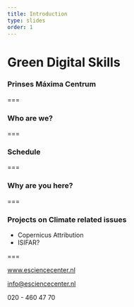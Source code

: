 ```yaml
---
title: Introduction
type: slides
order: 1
---
```


<!-- .slide: data-state="title" -->

# Green Digital Skills
### Prinses Máxima Centrum

===

<!-- .slide: data-state="standard" -->

### Who are we?


===

<!-- .slide: data-state="standard" -->

### Schedule


===

<!-- .slide: data-state="standard" -->

### Why are you here?


===


<!-- .slide: data-state="standard" -->

### Projects on Climate related issues
- Copernicus Attribution
- ISIFAR?

===




<!-- .slide: data-state="keepintouch" -->

www.esciencecenter.nl

info@esciencecenter.nl

020 - 460 47 70
